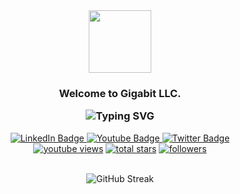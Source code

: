 <div id="header" align="center">
  <img src="https://media.giphy.com/media/M9gbBd9nbDrOTu1Mqx/giphy.gif" width="100"/>
</div>
<div id="heading-content" align="center">
<h3 align="center">
	Welcome to Gigabit LLC.
  
![Typing SVG](https://readme-typing-svg.herokuapp.com?font=Fira+Code&pause=1000&color=0062FF&width=1200&lines=Gigabit+Tech+Studio+LLC+is+an+agency+that+stands+for+uniqueness+and+uncompromised+quality.+)
</h3> 
</div>

<div id="badges" align="center" style="margin-top: 10px;">
  <a href="https://www.linkedin.com/company/gigabittech/">
    <img src="https://img.shields.io/badge/LinkedIn-blue?style=for-the-badge&logo=linkedin&logoColor=white" alt="LinkedIn Badge"/>
  </a>
  <a href="https://www.youtube.com/channel/UCqPlW-mTvSdikn7QbAtqBjw">
    <img src="https://img.shields.io/badge/YouTube-red?style=for-the-badge&logo=youtube&logoColor=white" alt="Youtube Badge"/>
  </a>
  <a href="https://twitter.com/gigabittech">
    <img src="https://img.shields.io/badge/Twitter-blue?style=for-the-badge&logo=twitter&logoColor=white" alt="Twitter Badge"/>
  </a>
</div>

<div align="center">	
	<a href="https://www.youtube.com/channel/UCqPlW-mTvSdikn7QbAtqBjw">
	  <img alt="youtube views" title="YouTube views" src="https://custom-icon-badges.herokuapp.com/youtube/channel/views/UCqPlW-mTvSdikn7QbAtqBjw?color=%23E1AD0E&logo=video&logoColor=white&style=for-the-badge&labelColor=C79600"/></a> 
	<a href="https://github.com/gigabittech?tab=repositories&sort=stargazers">
	  <img alt="total stars" title="Total stars on GitHub" src="https://custom-icon-badges.herokuapp.com/github/stars/gigabittech?color=55960c&style=for-the-badge&labelColor=488207&logo=star"/></a>
	<a href="https://github.com/gigabittech?tab=followers">
	  <img alt="followers" title="Follow me on Github" src="https://custom-icon-badges.herokuapp.com/github/followers/gigabittech?color=236ad3&labelColor=1155ba&style=for-the-badge&logo=person-add&label=Follow&logoColor=white"/></a>	
</div>
<br>
<div align="center">

![GitHub Streak](https://github-readme-streak-stats.herokuapp.com/?user=gigabittech)

</div>
